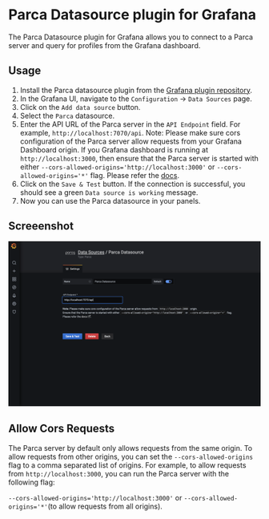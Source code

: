 # Parca Datasource plugin for Grafana
The Parca Datasource plugin for Grafana allows you to connect to a Parca server and query for profiles from the Grafana dashboard.

## Usage
1. Install the Parca datasource plugin from the [Grafana plugin repository](https://grafana.com/grafana/plugins/parca-datasource/).
2. In the Grafana UI, navigate to the `Configuration` -> `Data Sources` page.
3. Click on the `Add data source` button.
4. Select the `Parca` datasource.
5. Enter the API URL of the Parca server in the `API Endpoint` field. For example, `http://localhost:7070/api`.
   Note: Please make sure cors configuration of the Parca server allow requests from your Grafana Dashboard origin. If you Grafana dashboard is running at `http://localhost:3000`, then ensure that the Parca server is started with either `--cors-allowed-origins='http://localhost:3000'` or `--cors-allowed-origins='*'` flag. Please refer the [docs](https://www.parca.dev/docs/grafana-datasource-plugin#allow-cors-requests).
6. Click on the `Save & Test` button. If the connection is successful, you should see a green `Data source is working` message.
7. Now you can use the Parca datasource in your panels.

## Screeenshot

![Parca Datasource Plugin](https://raw.githubusercontent.com/parca-dev/parca/main/ui/packages/app/grafana-datasource-plugin/src/img/screenshots/datasource-config.png)


## Allow Cors Requests
The Parca server by default only allows requests from the same origin. To allow requests from other origins, you can set the `--cors-allowed-origins` flag to a comma separated list of origins. For example, to allow requests from `http://localhost:3000`, you can run the Parca server with the following flag:

`--cors-allowed-origins='http://localhost:3000'` or `--cors-allowed-origins='*'`(to allow requests from all origins).

